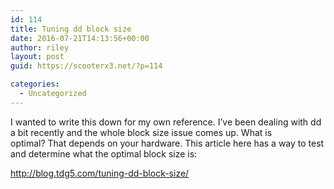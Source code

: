 ```yaml
---
id: 114
title: Tuning dd block size
date: 2016-07-21T14:13:56+00:00
author: riley
layout: post
guid: https://scooterx3.net/?p=114

categories:
  - Uncategorized
---
```

I wanted to write this down for my own reference. I&#8217;ve been dealing with dd a bit recently and the whole block size issue comes up. What is optimal? That depends on your hardware. This article here has a way to test and determine what the optimal block size is:

<http://blog.tdg5.com/tuning-dd-block-size/>